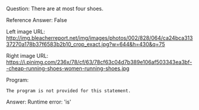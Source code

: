 Question: There are at most four shoes.

Reference Answer: False

Left image URL: http://img.bleacherreport.net/img/images/photos/002/828/064/ca24bca31337270a178b37f6583b2b10_crop_exact.jpg?w=644&h=430&q=75

Right image URL: https://i.pinimg.com/236x/78/cf/63/78cf63c04d7b389e106af503343ea3bf--cheap-running-shoes-women-running-shoes.jpg

Program:

```
The program is not provided for this statement.
```
Answer: Runtime error: 'is'

